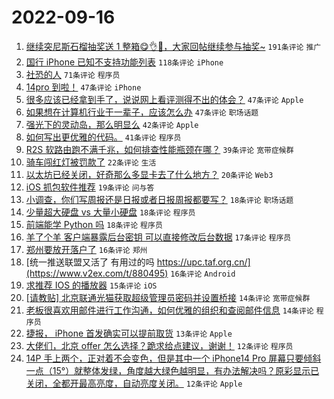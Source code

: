 # 2022-09-16

1. [继续突尼斯石榴抽奖送 1 整箱😋👌🧺，大家回帖继续参与抽奖~](https://www.v2ex.com/t/880463) `191条评论` `推广`
1. [国行 iPhone 已知不支持功能列表](https://www.v2ex.com/t/880430) `118条评论` `iPhone`
1. [社恐的人](https://www.v2ex.com/t/880444) `71条评论` `程序员`
1. [14pro 到啦！](https://www.v2ex.com/t/880421) `47条评论` `iPhone`
1. [很多应该已经拿到手了，说说网上看评测得不出的体会？](https://www.v2ex.com/t/880437) `47条评论` `Apple`
1. [如果想在计算机行业干一辈子，应该怎么办](https://www.v2ex.com/t/880497) `47条评论` `职场话题`
1. [强光下的灵动岛，那么明显么](https://www.v2ex.com/t/880549) `42条评论` `Apple`
1. [如何写出更优雅的代码。](https://www.v2ex.com/t/880453) `41条评论` `程序员`
1. [R2S 软路由跑不满千兆，如何排查性能瓶颈在哪？](https://www.v2ex.com/t/880429) `39条评论` `宽带症候群`
1. [骑车闯红灯被罚款了](https://www.v2ex.com/t/880612) `22条评论` `生活`
1. [以太坊已经关闭，好奇那么多显卡去了什么地方？](https://www.v2ex.com/t/880544) `20条评论` `Web3`
1. [iOS 抓包软件推荐](https://www.v2ex.com/t/880527) `19条评论` `问与答`
1. [小调查，你们写周报还是日报或者日报周报都要写？](https://www.v2ex.com/t/880602) `18条评论` `职场话题`
1. [少量超大硬盘 vs 大量小硬盘](https://www.v2ex.com/t/880546) `18条评论` `程序员`
1. [前端能学 Python 吗](https://www.v2ex.com/t/880490) `18条评论` `程序员`
1. [羊了个羊 客户端暴露后台密钥 可以直接修改后台数据](https://www.v2ex.com/t/880541) `17条评论` `程序员`
1. [郑州要放开落户了](https://www.v2ex.com/t/880552) `16条评论` `郑州`
1. [统一推送联盟又活了 有用过的吗 https://upc.taf.org.cn/](https://www.v2ex.com/t/880495) `16条评论` `Android`
1. [求推荐 IOS 的播放器](https://www.v2ex.com/t/880513) `15条评论` `iOS`
1. [[请教贴] 北京联通光猫获取超级管理员密码并设置桥接](https://www.v2ex.com/t/880559) `14条评论` `宽带症候群`
1. [老板很喜欢用邮件进行工作沟通，如何优雅的组织和查阅邮件信息](https://www.v2ex.com/t/880470) `14条评论` `程序员`
1. [捷报， iPhone 首发确实可以提前取货](https://www.v2ex.com/t/880520) `13条评论` `Apple`
1. [大佬们，北京 offer 怎么选择？跪求给点建议，谢谢！](https://www.v2ex.com/t/880586) `12条评论` `程序员`
1. [14P 手上两个，正对着不会变色，但是其中一个 iPhone14 Pro 屏幕只要倾斜一点（15°）就整体发绿，角度越大绿色越明显，有办法解决吗？原彩显示已关闭，全都开最高亮度，自动亮度关闭。](https://www.v2ex.com/t/880540) `12条评论` `Apple`
